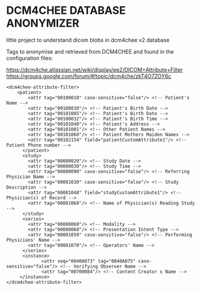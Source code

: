 # DCM4CHEE DATABASE ANONYMIZER
little project to understand dicom blobs in dcm4chee v2 database

Tags to anonymise and retrieved from DCM4CHEE and found in the configuration files:

https://dcm4che.atlassian.net/wiki/display/ee2/DICOM+Attribute+Filter
https://groups.google.com/forum/#!topic/dcm4che/zkT4O7ZOY6c


    <dcm4chee-attribute-filter>
        <patient>
            <attr tag="00100010" case-sensitive="false"/> <!-- Patient's Name -->
            <attr tag="00100030"/> <!-- Patient's Birth Date -->
            <attr tag="00101005"/> <!-- Patient's Birth Date -->
            <attr tag="00100032"/> <!-- Patient's Birth Time -->
            <attr tag="00101040"/> <!-- Patient's Address -->
            <attr tag="00101001"/> <!-- Other Patient Names -->
            <attr tag="00101060"/> <!-- Patient Mothers Maiden Names -->
            <attr tag="00102154" field="patientCustomAttribute1"/> <!-- Patient Phone number -->
          </patient>
          <study>
            <attr tag="00080020"/> <!-- Study Date -->
            <attr tag="00080030"/> <!-- Study Time -->
            <attr tag="00080090" case-sensitive="false"/> <!-- Referring Physician Name -->
            <attr tag="00081030" case-sensitive="false"/> <!-- Study Description -->
            <attr tag="00081048" field="studyCustomAttribute1"/> <!-- Physician(s) of Record -->
            <attr tag="00081060"/> <!-- Name of Physician(s) Reading Study -->
          </study>
          <series>
            <attr tag="00080060"/> <!-- Modality -->
            <attr tag="00080068"/> <!-- Presentation Intent Type -->
            <attr tag="00081050" case-sensitive="false"/> <!-- Performing Physicians' Name -->
            <attr tag="00081070"/> <!-- Operators' Name -->
          </series>
          <instance>
                 <attr seq="0040A073" tag="0040A075" case-sensitive="false"/> <!-- Verifying Observer Name -->
                 <attr tag="00700084"/> <!-- Content Creator s Name -->
         </instance>
    </dcm4chee-attribute-filter>
